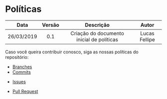 # Políticas



|    Data    | Versão |                 Descrição                 |     Autor     |
| :--------: | :----: | :---------------------------------------: | :-----------: |
| 26/03/2019 |  0.1   | Criação do documento inicial de políticas | Lucas Fellipe |

Caso você queira contribuir conosco, siga as nossas políticas do repositório:

* [Branches](/docs/policies/branches.md)
* [Commits](/docs/policies/commits.md)

- [Issues](/docs/policies/issues.md)

- [Pull Request](/docs/policies/pull_request.md)

